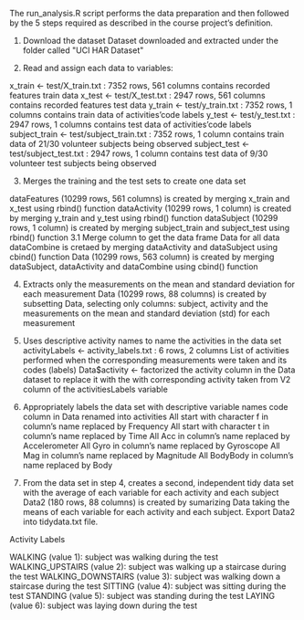 The run_analysis.R script performs the data preparation and then followed by the 5 steps required as described in the course project’s definition.

1. Download the dataset
Dataset downloaded and extracted under the folder called "UCI HAR Dataset"

2. Read and assign each data to variables:

x_train <- test/X_train.txt : 7352 rows, 561 columns
contains recorded features train data
x_test <- test/X_test.txt : 2947 rows, 561 columns
contains recorded features test data
y_train <- test/y_train.txt : 7352 rows, 1 columns
contains train data of activities’code labels
y_test <- test/y_test.txt : 2947 rows, 1 columns
contains test data of activities’code labels
subject_train <- test/subject_train.txt : 7352 rows, 1 column
contains train data of 21/30 volunteer subjects being observed
subject_test <- test/subject_test.txt : 2947 rows, 1 column
contains test data of 9/30 volunteer test subjects being observed

3. Merges the training and the test sets to create one data set

dataFeatures (10299 rows, 561 columns) is created by merging x_train and x_test using rbind() function
dataActivity (10299 rows, 1 column) is created by merging y_train and y_test using rbind() function
dataSubject (10299 rows, 1 column) is created by merging subject_train and subject_test using rbind() function
3.1 Merge column to get the data frame Data for all data 
dataCombine is cretaed by merging dataActivity and dataSubject using cbind() function
Data (10299 rows, 563 column) is created by merging dataSubject, dataActivity and dataCombine using cbind() function

4. Extracts only the measurements on the mean and standard deviation for each measurement
Data (10299 rows, 88 columns) is created by subsetting Data, selecting only columns: subject, activity and the measurements on the mean and standard deviation (std) for each measurement

5. Uses descriptive activity names to name the activities in the data set
activityLabels <- activity_labels.txt : 6 rows, 2 columns
List of activities performed when the corresponding measurements were taken and its codes (labels)
Data$activity <- factorized the activity column in the Data dataset to replace it with the with corresponding activity taken from V2 column of the activitiesLabels variable

6. Appropriately labels the data set with descriptive variable names
code column in Data renamed into activities
All start with character f in column’s name replaced by Frequency
All start with character t in column’s name replaced by Time
All Acc in column’s name replaced by Accelerometer
All Gyro in column’s name replaced by Gyroscope
All Mag in column’s name replaced by Magnitude
All BodyBody in column’s name replaced by Body

7. From the data set in step 4, creates a second, independent tidy data set with the average of each variable for each activity and each subject
Data2 (180 rows, 88 columns) is created by sumarizing Data taking the means of each variable for each activity and each subject. 
Export Data2 into tidydata.txt file.


Activity Labels

WALKING (value 1): subject was walking during the test
WALKING_UPSTAIRS (value 2): subject was walking up a staircase during the test
WALKING_DOWNSTAIRS (value 3): subject was walking down a staircase during the test
SITTING (value 4): subject was sitting during the test
STANDING (value 5): subject was standing during the test
LAYING (value 6): subject was laying down during the test
